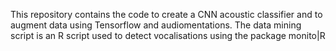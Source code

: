 This repository contains the code to create a CNN acoustic classifier and to augment data using Tensorflow and audiomentations. The data mining script is an R script used to detect vocalisations using the package monito|R

